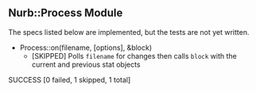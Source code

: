 
Nurb::Process Module
--------------------

The specs listed below are implemented, but the tests are not yet written.

- Process::on(filename, [options], &block)
  + [SKIPPED] Polls `filename` for changes then calls `block` with the current and previous stat objects


SUCCESS [0 failed, 1 skipped, 1 total]
